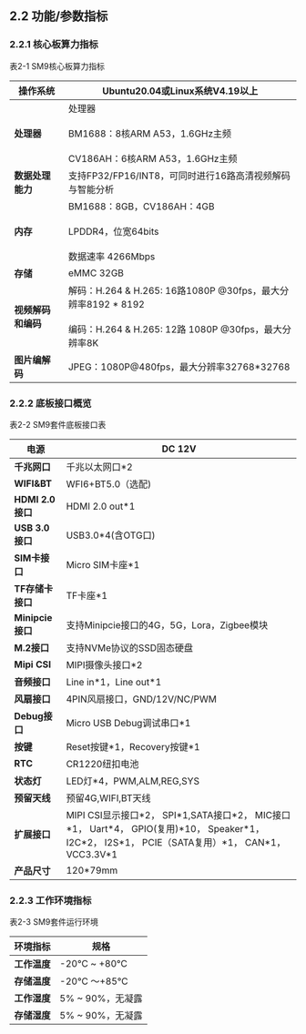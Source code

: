 ## 2.2 功能/参数指标

### 2.2.1 核心板算力指标

表2-1 SM9核心板算力指标

| **操作系统** | Ubuntu20.04或Linux系统V4.19以上 |
| --- | --- |
| **处理器** | 处理器<br><br>BM1688：8核ARM A53，1.6GHz主频<br><br>CV186AH：6核ARM A53，1.6GHz主频 |
| **数据处理能力** | 支持FP32/FP16/INT8，可同时进行16路高清视频解码与智能分析 |
| **内存** | BM1688：8GB，CV186AH：4GB<br><br>LPDDR4，位宽64bits<br><br>数据速率 4266Mbps |
| **存储** | eMMC 32GB |
| **视频解码和编码** | 解码：H.264 & H.265: 16路1080P @30fps，最大分辨率8192 \* 8192<br><br>编码：H.264 & H.265: 12路 1080P @30fps，最大分辨率8K |
| **图片编解码** | JPEG：1080P@480fps，最大分辨率32768\*32768 |

### 2.2.2 底板接口概览

表2-2 SM9套件底板接口表

| **电源** | DC 12V |
| --- | --- |
| **千兆网口** | 千兆以太网口\*2 |
| **WIFI&BT** | WFI6+BT5.0（选配) |
| **HDMI 2.0接口** | HDMI 2.0 out\*1 |
| **USB 3.0接口** | USB3.0\*4(含OTG口) |
| **SIM卡接口** | Micro SIM卡座\*1 |
| **TF存储卡接口** | TF卡座\*1 |
| **Minipcie接口** | 支持Minipcie接口的4G，5G，Lora，Zigbee模块 |
| **M.2接口** | 支持NVMe协议的SSD固态硬盘 |
| **Mipi CSI** | MIPI摄像头接口\*2 |
| **音频接口** | Line in\*1，Line out\*1 |
| **风扇接口** | 4PIN风扇接口，GND/12V/NC/PWM |
| **Debug接口** | Micro USB Debug调试串口\*1 |
| **按键** | Reset按键\*1，Recovery按键\*1 |
| **RTC** | CR1220纽扣电池 |
| **状态灯** | LED灯\*4，PWM,ALM,REG,SYS |
| **预留天线** | 预留4G,WIFI,BT天线 |
| **扩展接口** | MIPI CSI显示接口\*2， SPI\*1,SATA接口\*2， MIC接口\*1， Uart\*4， GPIO(复用)\*10， Speaker\*1， I2C\*2， I2S\*1， PCIE（SATA复用）\*1， CAN\*1， VCC3.3V\*1 |
| **产品尺寸** | 120\*79mm |

### 2.2.3 工作环境指标

表2-3 SM9套件运行环境

| **环境指标** | 规格  |
| --- | --- |
| **工作温度** | \-20℃ ~ +80℃ |
| **存储温度** | \-20℃ ～+85℃ |
| **工作湿度** | 5% ~ 90%，无凝露 |
| **存储湿度** | 5% ~ 90%，无凝露 |